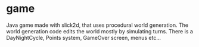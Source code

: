game
====

Java game made with slick2d, that uses procedural world generation.
The world generation code edits the world mostly by simulating turns.
There is a DayNightCycle, Points system, GameOver screen, menus etc...


